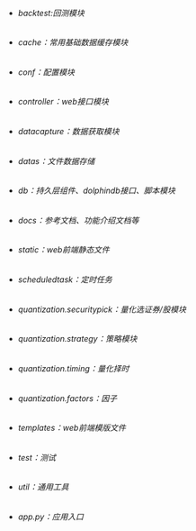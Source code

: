 - ###### backtest:回测模块
- ###### cache：常用基础数据缓存模块
- ###### conf：配置模块
- ###### controller：web接口模块
- ###### datacapture：数据获取模块
- ###### datas：文件数据存储
- ###### db：持久层组件、dolphindb接口、脚本模块
- ###### docs：参考文档、功能介绍文档等
- ###### static：web前端静态文件
- ###### scheduledtask：定时任务
- ###### quantization.securitypick：量化选证券/股模块
- ###### quantization.strategy：策略模块
- ###### quantization.timing：量化择时
- ###### quantization.factors：因子
- ###### templates：web前端模版文件
- ###### test：测试
- ###### util：通用工具
- ###### app.py：应用入口